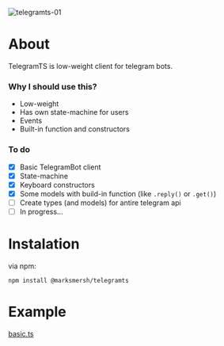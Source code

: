 ![telegramts-01](https://user-images.githubusercontent.com/82462033/205465371-fa3237e9-a793-41a9-9f6b-dcd2ddcb89d2.png)

# About
TelegramTS is low-weight client for telegram bots.

### Why I should use this?
- Low-weight
- Has own state-machine for users
- Events
- Built-in function and constructors

### To do

- [x] Basic TelegramBot client
- [x] State-machine
- [x] Keyboard constructors
- [x] Some models with build-in function (like `.reply()` or `.get()`)
- [ ] Create types (and models) for antire telegram api
- [ ] In progress...

# Instalation

via npm:

```sh-session
npm install @marksmersh/telegramts
```

# Example

[basic.ts](https://raw.githubusercontent.com/MarkSmersh/TelegramTS/master/example/basic.ts)